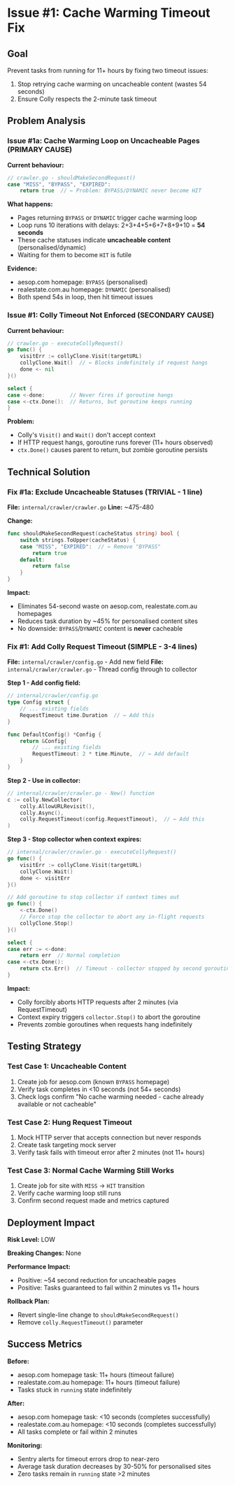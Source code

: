 # Issue #1: Cache Warming Timeout Fix

## Goal

Prevent tasks from running for 11+ hours by fixing two timeout issues:

1. Stop retrying cache warming on uncacheable content (wastes 54 seconds)
2. Ensure Colly respects the 2-minute task timeout

## Problem Analysis

### Issue #1a: Cache Warming Loop on Uncacheable Pages (PRIMARY CAUSE)

**Current behaviour:**

```go
// crawler.go - shouldMakeSecondRequest()
case "MISS", "BYPASS", "EXPIRED":
    return true  // ← Problem: BYPASS/DYNAMIC never become HIT
```

**What happens:**

- Pages returning `BYPASS` or `DYNAMIC` trigger cache warming loop
- Loop runs 10 iterations with delays: 2+3+4+5+6+7+8+9+10 = **54 seconds**
- These cache statuses indicate **uncacheable content** (personalised/dynamic)
- Waiting for them to become `HIT` is futile

**Evidence:**

- aesop.com homepage: `BYPASS` (personalised)
- realestate.com.au homepage: `DYNAMIC` (personalised)
- Both spend 54s in loop, then hit timeout issues

### Issue #1: Colly Timeout Not Enforced (SECONDARY CAUSE)

**Current behaviour:**

```go
// crawler.go - executeCollyRequest()
go func() {
    visitErr := collyClone.Visit(targetURL)
    collyClone.Wait()  // ← Blocks indefinitely if request hangs
    done <- nil
}()

select {
case <-done:        // Never fires if goroutine hangs
case <-ctx.Done():  // Returns, but goroutine keeps running
}
```

**Problem:**

- Colly's `Visit()` and `Wait()` don't accept context
- If HTTP request hangs, goroutine runs forever (11+ hours observed)
- `ctx.Done()` causes parent to return, but zombie goroutine persists

## Technical Solution

### Fix #1a: Exclude Uncacheable Statuses (TRIVIAL - 1 line)

**File:** `internal/crawler/crawler.go` **Line:** ~475-480

**Change:**

```go
func shouldMakeSecondRequest(cacheStatus string) bool {
    switch strings.ToUpper(cacheStatus) {
    case "MISS", "EXPIRED":  // ← Remove "BYPASS"
        return true
    default:
        return false
    }
}
```

**Impact:**

- Eliminates 54-second waste on aesop.com, realestate.com.au homepages
- Reduces task duration by ~45% for personalised content sites
- No downside: `BYPASS`/`DYNAMIC` content is **never** cacheable

### Fix #1: Add Colly Request Timeout (SIMPLE - 3-4 lines)

**File:** `internal/crawler/config.go` - Add new field
**File:** `internal/crawler/crawler.go` - Thread config through to collector

**Step 1 - Add config field:**

```go
// internal/crawler/config.go
type Config struct {
    // ... existing fields
    RequestTimeout time.Duration  // ← Add this
}

func DefaultConfig() *Config {
    return &Config{
        // ... existing fields
        RequestTimeout: 2 * time.Minute,  // ← Add default
    }
}
```

**Step 2 - Use in collector:**

```go
// internal/crawler/crawler.go - New() function
c := colly.NewCollector(
    colly.AllowURLRevisit(),
    colly.Async(),
    colly.RequestTimeout(config.RequestTimeout),  // ← Add this
)
```

**Step 3 - Stop collector when context expires:**

```go
// internal/crawler/crawler.go - executeCollyRequest()
go func() {
    visitErr := collyClone.Visit(targetURL)
    collyClone.Wait()
    done <- visitErr
}()

// Add goroutine to stop collector if context times out
go func() {
    <-ctx.Done()
    // Force stop the collector to abort any in-flight requests
    collyClone.Stop()
}()

select {
case err := <-done:
    return err  // Normal completion
case <-ctx.Done():
    return ctx.Err()  // Timeout - collector stopped by second goroutine
}
```

**Impact:**

- Colly forcibly aborts HTTP requests after 2 minutes (via RequestTimeout)
- Context expiry triggers `collector.Stop()` to abort the goroutine
- Prevents zombie goroutines when requests hang indefinitely

## Testing Strategy

### Test Case 1: Uncacheable Content

1. Create job for aesop.com (known `BYPASS` homepage)
2. Verify task completes in <10 seconds (not 54+ seconds)
3. Check logs confirm "No cache warming needed - cache already available or not
   cacheable"

### Test Case 2: Hung Request Timeout

1. Mock HTTP server that accepts connection but never responds
2. Create task targeting mock server
3. Verify task fails with timeout error after 2 minutes (not 11+ hours)

### Test Case 3: Normal Cache Warming Still Works

1. Create job for site with `MISS` → `HIT` transition
2. Verify cache warming loop still runs
3. Confirm second request made and metrics captured

## Deployment Impact

**Risk Level:** LOW

**Breaking Changes:** None

**Performance Impact:**

- Positive: ~54 second reduction for uncacheable pages
- Positive: Tasks guaranteed to fail within 2 minutes vs 11+ hours

**Rollback Plan:**

- Revert single-line change to `shouldMakeSecondRequest()`
- Remove `colly.RequestTimeout()` parameter

## Success Metrics

**Before:**

- aesop.com homepage task: 11+ hours (timeout failure)
- realestate.com.au homepage: 11+ hours (timeout failure)
- Tasks stuck in `running` state indefinitely

**After:**

- aesop.com homepage task: <10 seconds (completes successfully)
- realestate.com.au homepage: <10 seconds (completes successfully)
- All tasks complete or fail within 2 minutes

**Monitoring:**

- Sentry alerts for timeout errors drop to near-zero
- Average task duration decreases by 30-50% for personalised sites
- Zero tasks remain in `running` state >2 minutes
